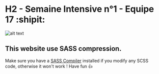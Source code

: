 # H2 - Semaine Intensive n°1 - Equipe 17 :shipit:
![alt text](https://d2eip9sf3oo6c2.cloudfront.net/tags/images/000/001/057/square_256/scsslogo.png)
## This website use SASS compression.
Make sure you have a [SASS Compiler](http://koala-app.com/) installed if you modify any SCSS code, otherwise it won't work !
Have fun :+1:

